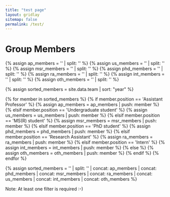 ```yaml
---
title: "test page"
layout: gridlay
sitemap: false
permalink: /test/
---
```


# Group Members  

{% assign ap_members = '' | split: '' %}
{% assign us_members = '' | split: '' %}
{% assign msr_members = '' | split: '' %}
{% assign phd_members = '' | split: '' %}
{% assign ra_members = '' | split: '' %}
{% assign int_members = '' | split: '' %}
{% assign oth_members = '' | split: '' %}

{% assign sorted_members = site.data.team | sort: "year" %}

{% for member in sorted_members %}
{% if member.position == 'Assistant Professor' %}
{% assign ap_members = ap_members | push: member %}
{% elsif member.position == 'Undergraduate student' %}
{% assign us_members = us_members | push: member %}
{% elsif member.position == 'MS(R) student' %}
{% assign msr_members = msr_members | push: member %}
{% elsif member.position == 'PhD student' %}
{% assign phd_members = phd_members | push: member %}
{% elsif member.position == 'Research Assistant' %}
{% assign ra_members = ra_members | push: member %}
{% elsif member.position == 'Intern' %}
{% assign int_members = int_members | push: member %}
{% else %}
{% assign oth_members = oth_members | push: member %}
{% endif %}
{% endfor %}

{% assign sorted_members = '' | split: '' | concat: ap_members | concat: phd_members | concat: msr_members | concat: ra_members | concat: us_members | concat: int_members | concat: oth_members %}

<p>Note: At least one filter is required :-)</p>


<div id="filter-wrapper" class="filter-wrapper">

</div>

<div id="main-root" class="row">
</div>

<script>
  var sortedMembers = [
    {% for member in sorted_members %}
      {
        name: "{{ member.name }}",
        position: "{{ member.position }}",
        affiliation: "{{ member.affiliation }}",
        alumuni : "{{ member.alumni }}",
        currentAlumuni : "{{ member.alumni_current }}",
        display: "{{ member.display }}",
        year: "{{ member.year }}",
        image: "{{ member.image }}",
        email: "{{ member.email }}",
        bio1: "{{ member.bio1 }}",
        bio2: "{{ member.bio2 }}",
        bio3: "{{ member.bio3 }}",
        bio4: "{{ member.bio4 }}"
      },
    {% endfor %}
  ];

  const mainRoot = document.getElementById('main-root');
  const filterWrapper = document.getElementById('filter-wrapper');
  const filterArray = ['all'];
  const filterOptions = ['all'];
  let filterOptionsInnerHtml = `<div class="filterOption">all</div>`;
  let filterButtons;

    function changeFilter(){
    let innerHtmlString = '';
    for(let i =0; i < sortedMembers.length; i++){
      if(sortedMembers[i].display == 1 && (filterArray.includes(sortedMembers[i].position.toLowerCase().trim()) || filterArray.includes('all'))){
        innerHtmlString +=  `<div class="col-sm-6 clearfix">
        <img src="${sortedMembers[i].image}" class="img-responsive" width="35%" style="float: left" />
        <h4>${sortedMembers[i].name}</h4>
        <i>${sortedMembers[i].position}, ${sortedMembers[i].affiliation} <br>email: ${sortedMembers[i].email}</i>
        <ul style="overflow: hidden">
        ${sortedMembers[i].bio1 ? `<li>${sortedMembers[i].bio1} </li>`: ''}
        ${sortedMembers[i].bio2 ? `<li>${sortedMembers[i].bio2} </li>`: ''}
        ${sortedMembers[i].bio3 ? `<li>${sortedMembers[i].bio3} </li>`: ''}
        ${sortedMembers[i].bio4 ? `<li>${sortedMembers[i].bio4} </li>`: ''}
        </ul>
      </div>`
      }
      
    }
    mainRoot.innerHTML = innerHtmlString;
  }

  sortedMembers.forEach(ele =>{
    if(!filterOptions.includes(ele.position.toLowerCase().trim()) && ele.position != ""){
          filterOptions.push(ele.position.toLowerCase().trim());
          filterOptionsInnerHtml += `<div class="filterOption">${ele.position.toLowerCase().trim()}</div>`;
    }
  })

  changeFilter();

  setTimeout(() =>{
  filterButtons = document.querySelectorAll('.filterOption');
    filterButtons.forEach(btn =>{
      if(btn.innerText == 'all'){
        btn.classList.add('filter-active');
      }
    btn.addEventListener('click', () =>{
        if(filterArray.includes(btn.innerText) && filterArray.length >= 2){
      filterArray.splice(filterArray.indexOf(btn.innerText),1);
      btn.classList.remove('filter-active');
      } else {
        if(!filterArray.includes(btn.innerText)){
          filterArray.push(btn.innerText);
        btn.classList.add('filter-active');
        }
      }
      changeFilter();  
    })
  })
  },1000)

   

  filterWrapper.innerHTML = filterOptionsInnerHtml;

</script>